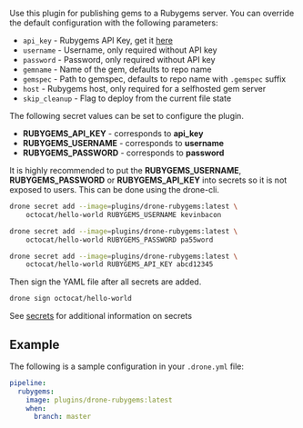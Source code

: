 Use this plugin for publishing gems to a Rubygems server. You can override the
default configuration with the following parameters:

* `api_key` - Rubygems API Key, get it [here](https://rubygems.org/profile/edit)
* `username` - Username, only required without API key
* `password` - Password, only required without API key
* `gemname` - Name of the gem, defaults to repo name
* `gemspec` - Path to gemspec, defaults to repo name with `.gemspec` suffix
* `host` - Rubygems host, only required for a selfhosted gem server
* `skip_cleanup` - Flag to deploy from the current file state

The following secret values can be set to configure the plugin.

* **RUBYGEMS_API_KEY** - corresponds to **api_key**
* **RUBYGEMS_USERNAME** - corresponds to **username**
* **RUBYGEMS_PASSWORD** - corresponds to **password**

It is highly recommended to put the **RUBYGEMS_USERNAME**, **RUBYGEMS_PASSWORD**
or **RUBYGEMS_API_KEY** into secrets so it is not exposed to users. This can be
done using the drone-cli.

```bash
drone secret add --image=plugins/drone-rubygems:latest \
    octocat/hello-world RUBYGEMS_USERNAME kevinbacon

drone secret add --image=plugins/drone-rubygems:latest \
    octocat/hello-world RUBYGEMS_PASSWORD pa55word

drone secret add --image=plugins/drone-rubygems:latest \
    octocat/hello-world RUBYGEMS_API_KEY abcd12345
```

Then sign the YAML file after all secrets are added.

```bash
drone sign octocat/hello-world
```

See [secrets](http://readme.drone.io/0.5/usage/secrets/) for additional
information on secrets

## Example

The following is a sample configuration in your `.drone.yml` file:

```yaml
pipeline:
  rubygems:
    image: plugins/drone-rubygems:latest
    when:
      branch: master
```
